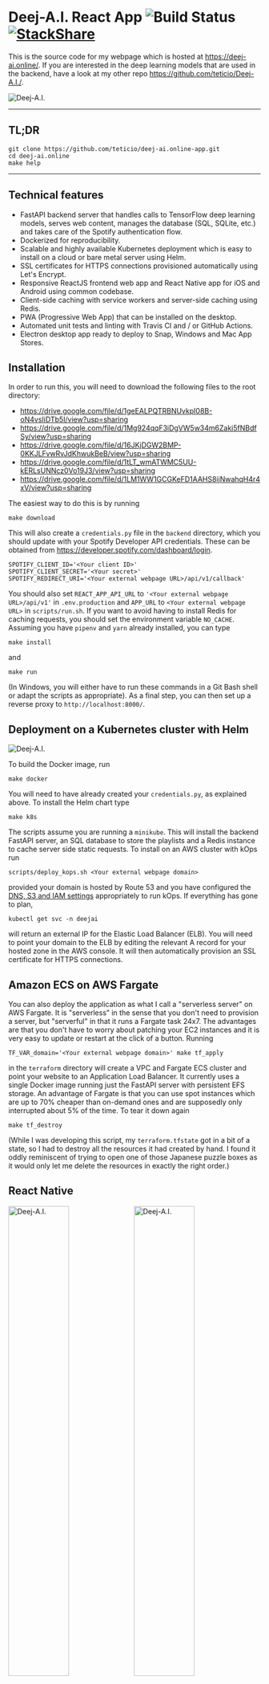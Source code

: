 # Deej-A.I. React App  ![Build Status](https://github.com/teticio/deej-ai.online-app/actions/workflows/build.yaml/badge.svg) [![StackShare](http://img.shields.io/badge/tech-stack-0690fa.svg?style=flat)](https://stackshare.io/teticio/deej-a-i)

This is the source code for my webpage which is hosted at https://deej-ai.online/. If you are interested in the deep learning models that are used in the backend, have a look at my other repo https://github.com/teticio/Deej-A.I./.

![Deej-A.I.](assets/screenshot.png)

---
## TL;DR
```
git clone https://github.com/teticio/deej-ai.online-app.git
cd deej-ai.online
make help
```

---
## Technical features

* FastAPI backend server that handles calls to TensorFlow deep learning models, serves web content, manages the database (SQL, SQLite, etc.) and takes care of the Spotify authentication flow.
* Dockerized for reproducibility.
* Scalable and highly available Kubernetes deployment which is easy to install on a cloud or bare metal server using Helm.
* SSL certificates for HTTPS connections provisioned automatically using Let's Encrypt.
* Responsive ReactJS frontend web app and React Native app for iOS and Android using common codebase.
* Client-side caching with service workers and server-side caching using Redis.
* PWA (Progressive Web App) that can be installed on the desktop.
* Automated unit tests and linting with Travis CI and / or GitHub Actions.
* Electron desktop app ready to deploy to Snap, Windows and Mac App Stores.

## Installation

In order to run this, you will need to download the following files to the root directory:

* https://drive.google.com/file/d/1geEALPQTRBNUvkpI08B-oN4vsIiDTb5I/view?usp=sharing
* https://drive.google.com/file/d/1Mg924qqF3iDgVW5w34m6Zaki5fNBdfSy/view?usp=sharing
* https://drive.google.com/file/d/16JKjDGW2BMP-0KKJLFvwRvJdKhwukBeB/view?usp=sharing
* https://drive.google.com/file/d/1tLT_wmATWMC5UU-kERLsUNNcz0Vo19J3/view?usp=sharing
* https://drive.google.com/file/d/1LM1WW1GCGKeFD1AAHS8ijNwahqH4r4xV/view?usp=sharing

The easiest way to do this is by running
```
make download
```
This will also create a `credentials.py` file in the `backend` directory, which you should update with your Spotify Developer API credentials. These can be obtained from https://developer.spotify.com/dashboard/login.
```
SPOTIFY_CLIENT_ID='<Your client ID>'
SPOTIFY_CLIENT_SECRET='<Your secret>'
SPOTIFY_REDIRECT_URI='<Your external webpage URL>/api/v1/callback'
```
You should also set `REACT_APP_API_URL` to `'<Your external webpage URL>/api/v1'` in `.env.production` and `APP_URL` to `<Your external webpage URL>` in `scripts/run.sh`. If you want to avoid having to install Redis for caching requests, you should set the environment variable `NO_CACHE`. Assuming you have `pipenv` and `yarn` already installed, you can type
```
make install
```
and
```
make run
```
(In Windows, you will either have to run these commands in a Git Bash shell or adapt the scripts as appropriate). As a final step, you can then set up a reverse proxy to `http://localhost:8000/`.

## Deployment on a Kubernetes cluster with Helm

![Deej-A.I.](assets/architecture.png)

To build the Docker image, run
```
make docker
```
You will need to have already created your `credentials.py`, as explained above. To install the Helm chart type
```
make k8s
```
The scripts assume you are running a `minikube`. This will install the backend FastAPI server, an SQL database to store the playlists and a Redis instance to cache server side static requests. To install on an AWS cluster with kOps run
```
scripts/deploy_kops.sh <Your external webpage domain>
```
provided your domain is hosted by Route 53 and you have configured the [DNS, S3 and IAM settings](https://aws.amazon.com/blogs/compute/kubernetes-clusters-aws-kops/) appropriately to run kOps. If everything has gone to plan,
```
kubectl get svc -n deejai
```
will return an external IP for the Elastic Load Balancer (ELB). You will need to point your domain to the ELB by editing the relevant A record for your hosted zone in the AWS console. It will then automatically provision an SSL certificate for HTTPS connections.

## Amazon ECS on AWS Fargate

You can also deploy the application as what I call a "serverless server" on AWS Fargate. It is "serverless" in the sense that you don't need to provision a server, but "serverful" in that it runs a Fargate task 24x7. The advantages are that you don't have to worry about patching your EC2 instances and it is very easy to update or restart at the click of a button. Running
```
TF_VAR_domain='<Your external webpage domain>' make tf_apply
```
in the `terraform` directory will create a VPC and Fargate ECS cluster and point your website to an Application Load Balancer. It currently uses a single Docker image running just the FastAPI server with persistent EFS storage. An advantage of Fargate is that you can use spot instances which are up to 70% cheaper than on-demand ones and are supposedly only interrupted about 5% of the time. To tear it down again
```
make tf_destroy
```

(While I was developing this script, my `terraform.tfstate` got in a bit of a state, so I had to destroy all the resources it had created by hand. I found it oddly reminiscent of trying to open one of those Japanese puzzle boxes as it would only let me delete the resources in exactly the right order.)

## React Native

<img src="assets/screenshot2.png" alt="Deej-A.I." style="width:49%;"/> <img src="assets/screenshot3.png" alt="Deej-A.I." style="width:49%;"/>

ReactJS and React Native are very similar but quite different at the same time. I wanted to avoid duplicating code as much as possible (following the DRY - Don't Repeat Yourself - principle) so I have wrapped the platform specific code in `Platform.js` and `Platform.native.js`. In particular, the standard HTML tags like `<h1>` or `<a>` have been replaced with wrapper components (e.g., `Text` and `Link`). To run on iOS or Android using Expo type
```
yarn start-native
```
You can build an APK or IPA if you have an Expo account with
```
expo build:android
```
or
```
expo build:ios
```

## Electron

Electron is a great way to build and distribute JavaScript applications for the desktop (Windows, Mac, Linux) - Visual Studio Code is a good example of just what can be achieved. To build the application for your platform, type
```
yarn make
```
You will find the installers for your platform under the ```electron\out\make``` directory. Initially, I attempted to use the same ```package.json``` file for everything: ReactJS, React Native and Electron. It turned out to be very complicated to ensure that Electron packaged everything up correctly without interfering with React. It seems much neater to create a specific ```package.json``` file in a separate directory ```electron``` which has only the minimal ```node_modules``` needed - which are very few as the application has already been packaged with Webpack.
